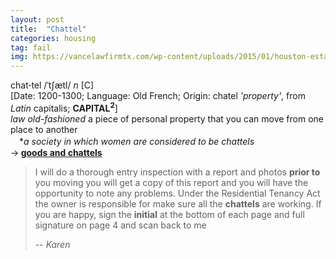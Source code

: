 ```yaml
---
layout: post
title:  "Chattel"
categories: housing
tag: fail
img: https://vancelawfirmtx.com/wp-content/uploads/2015/01/houston-estate-planning-antiques-1024x768.jpg
---
```

<DIV style="MARGIN: 0px 0px 5px">chat<B>·</B>tel /ˈtʃætl/ <I>n</I> [C] <BR>[Date: 1200-1300; Language: Old French; Origin: chatel <I>'property'</I>, from <I>Latin</I> capitalis; <B>CAPITAL<SUP>2</SUP></B>]<BR><I>law old-fashioned</I> a piece of personal property that you can move from one place to another<BR>　*<I>a society in which women are considered to be chattels</I><BR>→<B> <U>goods and chattels</U></B></DIV>

> I will do a thorough entry inspection with a report and photos **prior to** you moving you will get a copy of this report and you will have the opportunity to note any problems.  Under the Residential Tenancy Act the owner is responsible for make sure all the **chattels** are working.
> If you are happy, sign the **initial** at the bottom of each page and full signature on page 4 and scan back to me
>
> -- <cite>Karen</cite>
